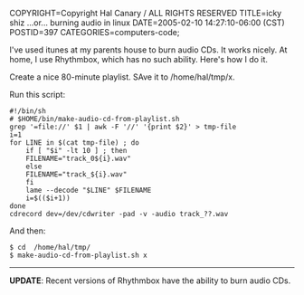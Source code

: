 COPYRIGHT=Copyright Hal Canary / ALL RIGHTS RESERVED
TITLE=icky shiz ...or... burning audio in linux
DATE=2005-02-10 14:27:10-06:00 (CST)
POSTID=397
CATEGORIES=computers-code;

I've used itunes at my parents house to burn audio CDs. It works nicely. At
home, I use Rhythmbox, which has no such ability. Here's how I do it.

Create a nice 80-minute playlist. SAve it to /home/hal/tmp/x.

Run this script:

    #!/bin/sh
    # $HOME/bin/make-audio-cd-from-playlist.sh
    grep '=file://' $1 | awk -F '//' '{print $2}' > tmp-file
    i=1
    for LINE in $(cat tmp-file) ; do
        if [ "$i" -lt 10 ] ; then
        FILENAME="track_0${i}.wav"
        else
        FILENAME="track_${i}.wav"
        fi
        lame --decode "$LINE" $FILENAME
        i=$(($i+1))
    done
    cdrecord dev=/dev/cdwriter -pad -v -audio track_??.wav

And then:

    $ cd  /home/hal/tmp/
    $ make-audio-cd-from-playlist.sh x

* * *

**UPDATE**: Recent versions of Rhythmbox have the ability to burn audio CDs.
